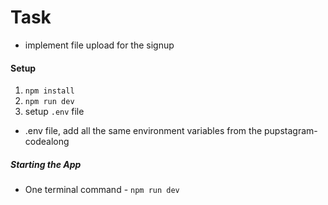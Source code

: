 # Task

- implement file upload for the signup


#### Setup 

1. ```npm install```
2. ```npm run dev```
3. setup `.env` file 

- .env file, add all the same environment variables from the pupstagram-codealong



##### Starting the App

- One terminal
command - ```npm run dev```
